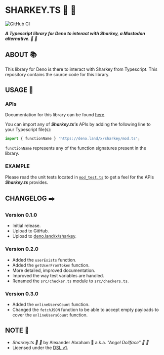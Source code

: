 # SHARKEY.TS :shark: :sauropod:

![GitHub CI](https://github.com/angeldollface/sharkey.ts/actions/workflows/deno.yml/badge.svg)

***A Typescript library for Deno to interact with Sharkey, a Mastodon alternative. :shark: :sauropod:***

## ABOUT :books:

This library for Deno is there to interact with Sharkey from Typescript. This repository contains the source code for this library.

## USAGE :hammer:

### APIs

Documentation for this library can be found [here](https://angeldollface.boo/sharkey.ts).

You can import any of ***Sharkey.ts's*** APIs by adding the following line to your Typescript file(s):

```Typescript
import { functionName } 'https://deno.land/x/sharkey/mod.ts';
```

`functionName` represents any of the function signatures present in the library.

### EXAMPLE

Please read the unit tests located in [`mod_test.ts`](https://github.com/angeldollface/sharkey.ts/blob/main/mod_test.ts) to get a feel for the APIs ***Sharkey.ts*** provides.

## CHANGELOG :black_nib:

### Version 0.1.0

- Initial release.
- Upload to GitHub.
- Upload to [deno.land/x/sharkey](https://deno.land/x/sharkey).

### Version 0.2.0

- Added the `userExists` function.
- Added the `getUserFromToken` function.
- More detailed, improved documentation.
- Improved the way test variables are handled.
- Renamed the `src/checker.ts` module to `src/checkers.ts`.

### Version 0.3.0

- Added the `onlineUsersCount` function.
- Changed the `fetchJSON` function to be able to accept empty payloads to cover the `onlineUsersCount` function.

## NOTE :scroll:

- *Sharkey.ts :shark: :sauropod:* by Alexander Abraham :black_heart: a.k.a. *"Angel Dollface" :dolls: :ribbon:*
- Licensed under the [DSL v1](https://github.com/angeldollface/doll-software-license).
